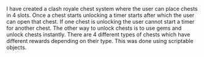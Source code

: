 I have created a clash royale chest system where the user can place chests in 4 slots. 
Once a chest starts unlocking a timer starts after which the user can open that chest. 
If one chest is unlocking the user cannot start a timer for another chest.
The other way to unlock chests is to use gems and unlock chests instantly.
There are 4 different types of chests which have different rewards depending on their type. This was done using scriptable objects.
